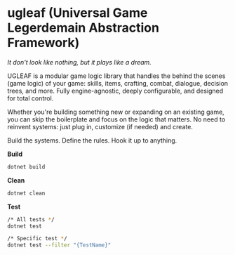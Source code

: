 # ugleaf (**U**niversal **G**ame **Le**gerdemain **A**bstraction **F**ramework)
*It don't look like nothing, but it plays like a dream.*

UGLEAF is a modular game logic library that handles the behind the scenes (game logic) of your game: skills, items, crafting, combat, dialogue, decision trees, and more. Fully engine-agnostic, deeply configurable, and designed for total control. 

Whether you're building something new or expanding on an existing game, you can skip the boilerplate and focus on the logic that matters. No need to reinvent systems: just plug in, customize (if needed) and create.

Build the systems. Define the rules. Hook it up to anything.

**Build**
```bash
dotnet build
```

**Clean**
```bash
dotnet clean
```

**Test**
```bash
/* All tests */
dotnet test

/* Specific test */
dotnet test --filter "{TestName}"
```